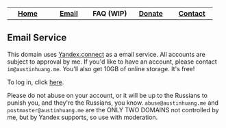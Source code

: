 <table class="tg">
  <tr>
    <th class="tg-baqh" width="20%"><a href="https://austinhuang.me">Home</a></th>
    <th class="tg-baqh" width="20%"><a href="https://austinhuang.me/email">Email</a></th>
    <th class="tg-baqh" width="20%">FAQ (WIP)</th>
    <th class="tg-baqh" width="20%"><a href="https://austinhuang.me/donate">Donate</a></th>
    <th class="tg-baqh" width="20%"><a href="mailto:im@austinhuang.me">Contact</a></th>
  </tr>
</table>

## Email Service
This domain uses [Yandex.connect](http://connect.yandex.com) as a email service. All accounts are subject to approval by me. If you'd like to have an account, please contact `im@austinhuang.me`. You'll also get 10GB of online storage. It's free!

To log in, click [here](http://mail.yandex.com/for/austinhuang.me).

Please do not abuse on your account, or it will be up to the Russians to punish you, and they're the Russians, you know. `abuse@austinhuang.me` and `postmaster@austinhuang.me` are the ONLY TWO DOMAINS not controlled by me, but by Yandex supports, so use with moderation.
